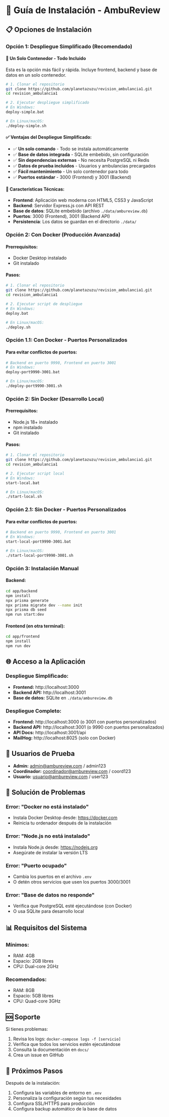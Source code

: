 # 🚀 Guía de Instalación - AmbuReview

## 📋 Opciones de Instalación

### **Opción 1: Despliegue Simplificado (Recomendado)**

#### **🚀 Un Solo Contenedor - Todo Incluido**

Esta es la opción más fácil y rápida. Incluye frontend, backend y base de datos en un solo contenedor.

```bash
# 1. Clonar el repositorio
git clone https://github.com/planetazuzu/revision_ambulancia1.git
cd revision_ambulancia1

# 2. Ejecutar despliegue simplificado
# En Windows:
deploy-simple.bat

# En Linux/macOS:
./deploy-simple.sh
```

#### **✅ Ventajas del Despliegue Simplificado:**
- ✅ **Un solo comando** - Todo se instala automáticamente
- ✅ **Base de datos integrada** - SQLite embebido, sin configuración
- ✅ **Sin dependencias externas** - No necesita PostgreSQL ni Redis
- ✅ **Datos de prueba incluidos** - Usuarios y ambulancias precargados
- ✅ **Fácil mantenimiento** - Un solo contenedor para todo
- ✅ **Puertos estándar** - 3000 (Frontend) y 3001 (Backend)

#### **🔧 Características Técnicas:**
- **Frontend**: Aplicación web moderna con HTML5, CSS3 y JavaScript
- **Backend**: Servidor Express.js con API REST
- **Base de datos**: SQLite embebido (archivo `./data/ambureview.db`)
- **Puertos**: 3000 (Frontend), 3001 (Backend API)
- **Persistencia**: Los datos se guardan en el directorio `./data/`

### **Opción 2: Con Docker (Producción Avanzada)**

#### Prerrequisitos:
- Docker Desktop instalado
- Git instalado

#### Pasos:
```bash
# 1. Clonar el repositorio
git clone https://github.com/planetazuzu/revision_ambulancia1.git
cd revision_ambulancia1

# 2. Ejecutar script de despliegue
# En Windows:
deploy.bat

# En Linux/macOS:
./deploy.sh
```

### **Opción 1.1: Con Docker - Puertos Personalizados**

#### Para evitar conflictos de puertos:
```bash
# Backend en puerto 9990, Frontend en puerto 3001
# En Windows:
deploy-port9990-3001.bat

# En Linux/macOS:
./deploy-port9990-3001.sh
```

### **Opción 2: Sin Docker (Desarrollo Local)**

#### Prerrequisitos:
- Node.js 18+ instalado
- npm instalado
- Git instalado

#### Pasos:
```bash
# 1. Clonar el repositorio
git clone https://github.com/planetazuzu/revision_ambulancia1.git
cd revision_ambulancia1

# 2. Ejecutar script local
# En Windows:
start-local.bat

# En Linux/macOS:
./start-local.sh
```

### **Opción 2.1: Sin Docker - Puertos Personalizados**

#### Para evitar conflictos de puertos:
```bash
# Backend en puerto 9990, Frontend en puerto 3001
# En Windows:
start-local-port9990-3001.bat

# En Linux/macOS:
./start-local-port9990-3001.sh
```

### **Opción 3: Instalación Manual**

#### Backend:
```bash
cd app/backend
npm install
npx prisma generate
npx prisma migrate dev --name init
npx prisma db seed
npm run start:dev
```

#### Frontend (en otra terminal):
```bash
cd app/frontend
npm install
npm run dev
```

## 🌐 Acceso a la Aplicación

### **Despliegue Simplificado:**
- **Frontend:** http://localhost:3000
- **Backend API:** http://localhost:3001
- **Base de datos:** SQLite en `./data/ambureview.db`

### **Despliegue Completo:**
- **Frontend:** http://localhost:3000 (o 3001 con puertos personalizados)
- **Backend API:** http://localhost:3001 (o 9990 con puertos personalizados)
- **API Docs:** http://localhost:3001/api
- **MailHog:** http://localhost:8025 (solo con Docker)

## 👤 Usuarios de Prueba

- **Admin:** admin@ambureview.com / admin123
- **Coordinador:** coordinador@ambureview.com / coord123
- **Usuario:** usuario@ambureview.com / user123

## 🔧 Solución de Problemas

### **Error: "Docker no está instalado"**
- Instala Docker Desktop desde: https://docker.com
- Reinicia tu ordenador después de la instalación

### **Error: "Node.js no está instalado"**
- Instala Node.js desde: https://nodejs.org
- Asegúrate de instalar la versión LTS

### **Error: "Puerto ocupado"**
- Cambia los puertos en el archivo `.env`
- O detén otros servicios que usen los puertos 3000/3001

### **Error: "Base de datos no responde"**
- Verifica que PostgreSQL esté ejecutándose (con Docker)
- O usa SQLite para desarrollo local

## 📊 Requisitos del Sistema

### **Mínimos:**
- RAM: 4GB
- Espacio: 2GB libres
- CPU: Dual-core 2GHz

### **Recomendados:**
- RAM: 8GB
- Espacio: 5GB libres
- CPU: Quad-core 3GHz

## 🆘 Soporte

Si tienes problemas:
1. Revisa los logs: `docker-compose logs -f [servicio]`
2. Verifica que todos los servicios estén ejecutándose
3. Consulta la documentación en `docs/`
4. Crea un issue en GitHub

## 🎯 Próximos Pasos

Después de la instalación:
1. Configura las variables de entorno en `.env`
2. Personaliza la configuración según tus necesidades
3. Configura SSL/HTTPS para producción
4. Configura backup automático de la base de datos
